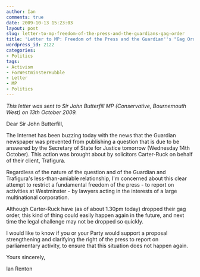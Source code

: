 ```yaml
---
author: Ian
comments: true
date: 2009-10-13 15:23:03
layout: post
slug: letter-to-mp-freedom-of-the-press-and-the-guardians-gag-order
title: 'Letter to MP: Freedom of the Press and the Guardian''s "Gag Order"'
wordpress_id: 2122
categories:
- Politics
tags:
- Activism
- ForWestminsterHubble
- Letter
- MP
- Politics
---
```


*This letter was sent to Sir John Butterfill MP (Conservative, Bournemouth West) on 13th October 2009.*

Dear Sir John Butterfill,

The Internet has been buzzing today with the news that the Guardian newspaper was prevented from publishing a question that is due to be answered by the Secretary of State for Justice tomorrow (Wednesday 14th October).  This action was brought about by solicitors Carter-Ruck on behalf of their client, Trafigura.

Regardless of the nature of the question and of the Guardian and Trafigura's less-than-amiable relationship, I'm concerned about this clear attempt to restrict a fundamental freedom of the press - to report on activities at Westminster - by lawyers acting in the interests of a large multinational corporation.

Although Carter-Ruck have (as of about 1.30pm today) dropped their gag order, this kind of thing could easily happen again in the future, and next time the legal challenge may not be dropped so quickly.

I would like to know if you or your Party would support a proposal strengthening and clarifying the right of the press to report on parliamentary activity, to ensure that this situation does not happen again.

Yours sincerely,

Ian Renton
